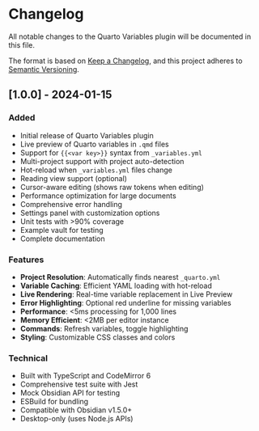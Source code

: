 # Changelog

All notable changes to the Quarto Variables plugin will be documented in this file.

The format is based on [Keep a Changelog](https://keepachangelog.com/en/1.0.0/),
and this project adheres to [Semantic Versioning](https://semver.org/spec/v2.0.0.html).

## [1.0.0] - 2024-01-15

### Added
- Initial release of Quarto Variables plugin
- Live preview of Quarto variables in `.qmd` files
- Support for `{{<var key>}}` syntax from `_variables.yml`
- Multi-project support with project auto-detection
- Hot-reload when `_variables.yml` files change
- Reading view support (optional)
- Cursor-aware editing (shows raw tokens when editing)
- Performance optimization for large documents
- Comprehensive error handling
- Settings panel with customization options
- Unit tests with >90% coverage
- Example vault for testing
- Complete documentation

### Features
- **Project Resolution**: Automatically finds nearest `_quarto.yml`
- **Variable Caching**: Efficient YAML loading with hot-reload
- **Live Rendering**: Real-time variable replacement in Live Preview
- **Error Highlighting**: Optional red underline for missing variables
- **Performance**: <5ms processing for 1,000 lines
- **Memory Efficient**: <2MB per editor instance
- **Commands**: Refresh variables, toggle highlighting
- **Styling**: Customizable CSS classes and colors

### Technical
- Built with TypeScript and CodeMirror 6
- Comprehensive test suite with Jest
- Mock Obsidian API for testing
- ESBuild for bundling
- Compatible with Obsidian v1.5.0+
- Desktop-only (uses Node.js APIs)